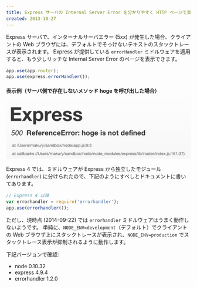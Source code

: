 ```yaml
---
title: Express サーバの Internal Server Error を分かりやすく HTTP ページで表示する
created: 2013-10-27
---
```


Express サーバで、インターナルサーバエラー (5xx) が発生した場合、クライアントの Web ブラウザには、デフォルトでそっけないテキストのスタックトレースが表示されます。
Express が提供している `errorHandler` ミドルウェアを適用すると、もう少しリッチな Internal Server Error のページを表示できます。

```javascript
app.use(app.router);
app.use(express.errorHandler());
```

#### 表示例（サーバ側で存在しないメソッド hoge を呼び出した場合）

![internal-server-error.png](./internal-server-error.png)

Express 4 では、ミドルウェアが Express から独立したモジュール (`errorhandler`) に分けられたので、下記のようにすべしとドキュメントに書いてあります。

```javascript
// Express 4 以降
var errorhandler = require('errorhandler');
app.use(errorhandler());
```

ただし、現時点 (2014-09-22) では `errorhandler` ミドルウェアはうまく動作しないようです。
単純に、`NODE_ENV=development`（デフォルト）でクライアントの Web ブラウザ上にスタックトレースが表示され、`NODE_ENV=production` でスタックトレース表示が抑制されるように動作します。

下記バージョンで確認:

* node 0.10.32
* express 4.9.4
* errorhandler 1.2.0

